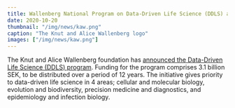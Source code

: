 ```yaml
---
title: Wallenberg National Program on Data-Driven Life Science (DDLS) announced
date: 2020-10-20
thumbnail: "/img/news/kaw.png"
caption: "The Knut and Alice Wallenberg logo"
images: ["/img/news/kaw.png"]
---
```


The Knut and Alice Wallenberg foundation has [announced the Data-Driven Life Science (DDLS) program](https://kaw.wallenberg.org/en/press/sek-37-billion-funding-life-science-knut-and-alice-wallenberg-foundation-launches-new). Funding for the program comprises 3.1 billion SEK, to be distributed over a period of 12 years. The initiative gives priority to data-driven life science in 4 areas; cellular and molecular biology, evolution and biodiversity, precision medicine and diagnostics, and epidemiology and infection biology.
